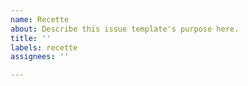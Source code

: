 ```yaml
---
name: Recette
about: Describe this issue template's purpose here.
title: ''
labels: recette
assignees: ''

---
```



